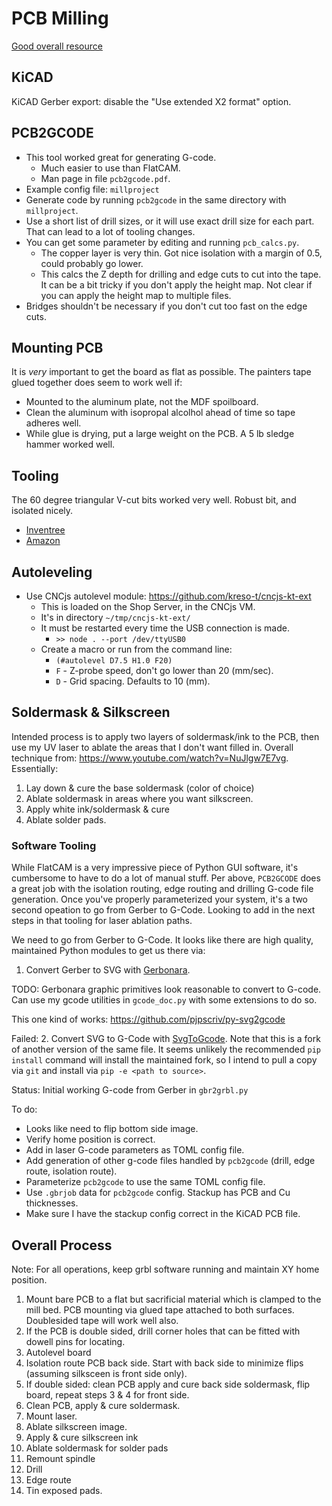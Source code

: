 # PCB Milling

[Good overall resource](https://hobbycnc.com/pc_board_isolation_routing/pc-board-isolation-routing-kicad/)

## KiCAD

KiCAD Gerber export: disable the "Use extended X2 format" option.

## PCB2GCODE

* This tool worked great for generating G-code.
    * Much easier to use than FlatCAM.
    * Man page in file `pcb2gcode.pdf`.
* Example config file: `millproject`
* Generate code by running `pcb2gcode` in the same directory with `millproject`.
* Use a short list of drill sizes, or it will use exact drill size for each part.  That can lead to a lot of tooling changes.
* You can get some parameter by editing and running `pcb_calcs.py`.
    * The copper layer is very thin.  Got nice isolation with a margin of 0.5, could probably go lower.
    * This calcs the Z depth for drilling and edge cuts to cut into the tape.  It can be a bit tricky if you don't apply the height map.  Not clear if you can apply the height map to multiple files.
* Bridges shouldn't be necessary if you don't cut too fast on the edge cuts.

## Mounting PCB

It is *very* important to get the board as flat as possible.  The painters tape glued together does seem to work well if:
* Mounted to the aluminum plate, not the MDF spoilboard.
* Clean the aluminum with isopropal alcolhol ahead of time so tape adheres well.
* While glue is drying, put a large weight on the PCB.  A 5 lb sledge hammer worked well.

## Tooling

The 60 degree triangular V-cut bits worked very well.  Robust bit, and isolated nicely.
* [Inventree](http://192.168.0.120:8800/part/48/)
* [Amazon](https://www.amazon.com/gp/product/B08881PKBN?th=1)

## Autoleveling

* Use CNCjs autolevel module: https://github.com/kreso-t/cncjs-kt-ext
    * This is loaded on the Shop Server, in the CNCjs VM.
    * It's in directory `~/tmp/cncjs-kt-ext/`
    * It must be restarted every time the USB connection is made.
        * `>> node . --port /dev/ttyUSB0`
    * Create a macro or run from the command line:
        * `(#autolevel D7.5 H1.0 F20)`
        * `F` - Z-probe speed, don't go lower than 20 (mm/sec).
        * `D` - Grid spacing.  Defaults to 10 (mm).

## Soldermask & Silkscreen

Intended process is to apply two layers of soldermask/ink to the PCB, then use my UV laser to ablate the areas that I don't want filled in.  Overall technique from: https://www.youtube.com/watch?v=NuJlgw7E7vg.  Essentially:

1. Lay down & cure the base soldermask (color of choice)
2. Ablate soldermask in areas where you want silkscreen.
3. Apply white ink/soldermask & cure
4. Ablate solder pads.

### Software Tooling

While FlatCAM is a very impressive piece of Python GUI software, it's cumbersome to have to do a lot of manual stuff.  Per above, `PCB2GCODE` does a great job with the isolation routing, edge routing and drilling G-code file generation.  Once you've properly parameterized your system, it's a two second opeation to go from Gerber to G-Code.  Looking to add in the next steps in that tooling for laser ablation paths.

We need to go from Gerber to G-Code.  It looks like there are high quality, maintained Python modules to get us there via:
1. Convert Gerber to SVG with [Gerbonara](https://gerbolyze.gitlab.io/gerbonara/#).

TODO: Gerbonara graphic primitives look reasonable to convert to G-code.
      Can use my gcode utilities in `gcode_doc.py` with some extensions to do so.

This one kind of works: https://github.com/pjpscriv/py-svg2gcode

Failed:
2. Convert SVG to G-Code with [SvgToGcode](https://github.com/johannesnoordanus/SvgToGcode).  Note that this is a fork of another version of the same file.  It seems unlikely the recommended `pip install` command will install the maintained fork, so I intend to pull a copy via `git` and install via `pip -e <path to source>`.


Status: Initial working G-code from Gerber in `gbr2grbl.py`

To do:

- Looks like need to flip bottom side image.
- Verify home position is correct.
- Add in laser G-code parameters as TOML config file.
- Add generation of other g-code files handled by `pcb2gcode` (drill, edge route, isolation route).
- Parameterize `pcb2gcode` to use the same TOML config file.
- Use `.gbrjob` data for `pcb2gcode` config.  Stackup has PCB and Cu thicknesses.
- Make sure I have the stackup config correct in the KiCAD PCB file.

## Overall Process

Note: For all operations, keep grbl software running and maintain XY home position.

1. Mount bare PCB to a flat but sacrificial material which is clamped to the mill bed.  PCB mounting via glued tape attached to both surfaces.  Doublesided tape will work well also.
2. If the PCB is double sided, drill corner holes that can be fitted with dowell pins for locating.
3. Autolevel board
4. Isolation route PCB back side.  Start with back side to minimize flips (assuming silksceen is front side only).
5. If double sided: clean PCB apply and cure back side soldermask, flip board, repeat steps 3 & 4 for front side.
6. Clean PCB, apply & cure soldermask.
8. Mount laser.
9. Ablate silkscreen image.
10. Apply & cure silkscreen ink
11. Ablate soldermask for solder pads
12. Remount spindle
13. Drill
14. Edge route
15. Tin exposed pads.
